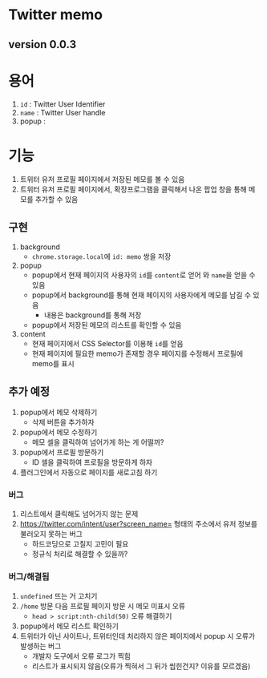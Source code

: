 # Twitter memo
## version 0.0.3
# 용어
1.  `id` : Twitter User Identifier
1.  `name` : Twitter User handle
1.  popup : 
#  기능
1.  트위터 유저 프로필 페이지에서 저장된 메모를 볼 수 있음
2.  트위터 유저 프로필 페이지에서, 확장프로그램을 클릭해서 나온 팝업 창을 통해 메모를 추가할 수 있음

## 구현
1.  background
    *   `chrome.storage.local`에 `id: memo` 쌍을 저장
1.  popup
    *   popup에서 현재 페이지의 사용자의 `id`를 `content`로 얻어 와 `name`을 얻을 수 있음
    *   popup에서 background를 통해 현재 페이지의 사용자에게 메모를 남길 수 있음
        *   내용은 background를 통해 저장
    *   popup에서 저장된 메모의 리스트를 확인할 수 있음
1.  content
    *   현재 페이지에서 CSS Selector를 이용해 `id`를 얻음
    *   현재 페이지에 필요한 memo가 존재할 경우 페이지를 수정해서 프로필에 memo를 표시


##    추가 예정
1.  popup에서 메모 삭제하기 
    *   삭제 버튼을 추가하자
1.  popup에서 메모 수정하기 
    *   메모 셀을 클릭하여 넘어가게 하는 게 어떨까?
1.  popup에서 프로필 방문하기
    *   ID 셀을 클릭하여 프로필을 방문하게 하자
1.  플러그인에서 자동으로 페이지를 새로고침 하기


###     버그
1.  리스트에서 클릭해도 넘어가지 않는 문제
1.  https://twitter.com/intent/user?screen_name= 형태의 주소에서 유저 정보를 불러오지 못하는 버그
    *   하드코딩으로 고칠지 고민이 필요
    *   정규식 처리로 해결할 수 있을까?


###     버그/해결됨
1.  `undefined` 뜨는 거 고치기 
1.  `/home` 방문 다음 프로필 페이지 방문 시 메모 미표시 오류
    *   `head > script:nth-child(50)` 오류 해결하기 
1.  popup에서 메모 리스트 확인하기
1.  트위터가 아닌 사이트나, 트위터인데 처리하지 않은 페이지에서 popup 시 오류가 발생하는 버그
    *   개발자 도구에서 오류 로그가 찍힘
    *   리스트가 표시되지 않음(오류가 찍혀서 그 뒤가 씹힌건지? 이유를 모르겠음)

